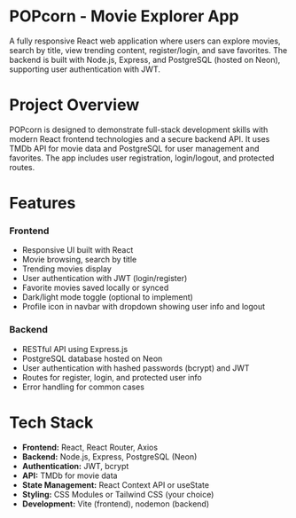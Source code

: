 # **POPcorn - Movie Explorer App**

A fully responsive React web application where users can explore movies, search by title, view trending content, register/login, and save favorites. The backend is built with Node.js, Express, and PostgreSQL (hosted on Neon), supporting user authentication with JWT.

# **Project Overview**

POPcorn is designed to demonstrate full-stack development skills with modern React frontend technologies and a secure backend API. It uses TMDb API for movie data and PostgreSQL for user management and favorites. The app includes user registration, login/logout, and protected routes.

# **Features**

### **Frontend**
- Responsive UI built with React  
- Movie browsing, search by title  
- Trending movies display  
- User authentication with JWT (login/register)  
- Favorite movies saved locally or synced  
- Dark/light mode toggle (optional to implement)  
- Profile icon in navbar with dropdown showing user info and logout  

### **Backend**
- RESTful API using Express.js  
- PostgreSQL database hosted on Neon  
- User authentication with hashed passwords (bcrypt) and JWT  
- Routes for register, login, and protected user info  
- Error handling for common cases  

# **Tech Stack**

- **Frontend:** React, React Router, Axios  
- **Backend:** Node.js, Express, PostgreSQL (Neon)  
- **Authentication:** JWT, bcrypt  
- **API:** TMDb for movie data  
- **State Management:** React Context API or useState  
- **Styling:** CSS Modules or Tailwind CSS (your choice)  
- **Development:** Vite (frontend), nodemon (backend)  
